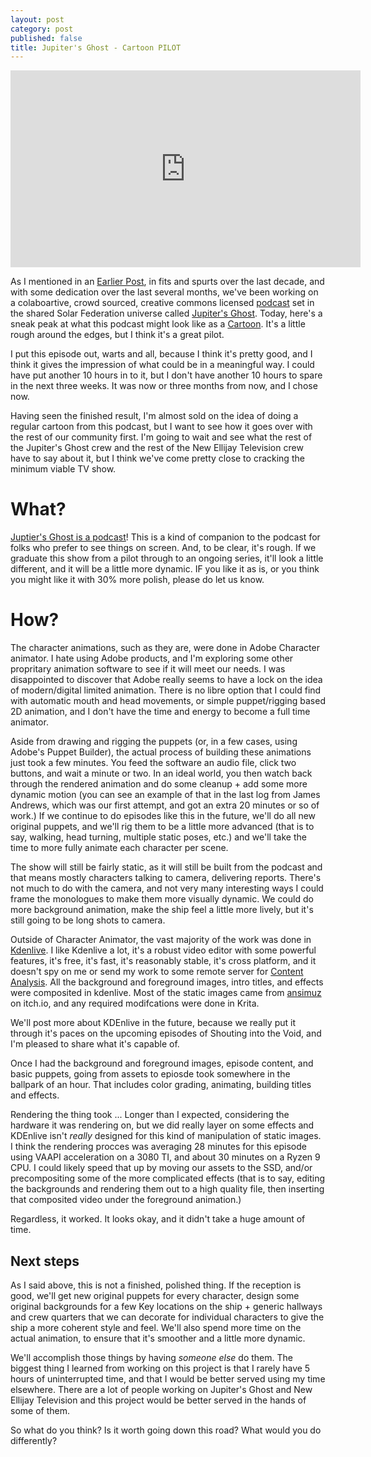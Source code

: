 ```yaml
---
layout: post
category: post
published: false
title: Jupiter's Ghost - Cartoon PILOT
---
```

<iframe title="Jupiter's Ghost [PILOT] - Generational Mice" src="https://vod.newellijay.tv/videos/embed/85ea7ad6-e603-490f-aba9-20debfc06c59" allowfullscreen="" sandbox="allow-same-origin allow-scripts allow-popups" width="560" height="315" frameborder="0"></iframe>

As I mentioned in an [Earlier Post](https://ajroach42.com/announcing-jupiter-s-ghost/), in fits and spurts over the last decade, and with some dedication over the last several months, we've been working on a colaboartive, crowd sourced, creative commons licensed [podcast](https://intergalactic.computer/social/podcasts/) set in the shared Solar Federation universe called [Jupiter's Ghost](https://intergalactic.computer). Today, here's a sneak peak at what this podcast might look like as a [Cartoon](https://vod.newellijay.tv/w/hx7PGjW5YqTG8c6q4nrD7R). It's a little rough around the edges, but I think it's a great pilot. 

I put this episode out, warts and all, because I think it's pretty good, and I think it gives the impression of what could be in a meaningful way. I could have put another 10 hours in to it, but I don't have another 10 hours to spare in the next three weeks. It was now or three months from now, and I chose now. 

Having seen the finished result, I'm almost sold on the idea of doing a regular cartoon from this podcast, but I want to see how it goes over with the rest of our community first. I'm going to wait and see what the rest of the Jupiter's Ghost crew and the rest of the New Ellijay Television crew have to say about it, but I think we've come pretty close to cracking the minimum viable TV show.

# What? 

[Juptier's Ghost is a podcast](https://intergalactic.computer)! This is a kind of companion to the podcast for folks who prefer to see things on screen. And, to be clear, it's rough. If we graduate this show from a pilot through to an ongoing series, it'll look a little different, and it will be a little more dynamic. IF you like it as is, or you think you might like it with 30% more polish, please do let us know. 

# How? 

The character animations, such as they are, were done in Adobe Character animator. I hate using Adobe products, and I'm exploring some other propritary animation software to see if it will meet our needs. I was disappointed to discover that Adobe really seems to have a lock on the idea of modern/digital limited animation. There is no libre option that I could find with automatic mouth and head movements, or simple puppet/rigging based 2D animation, and I don't have the time and energy to become a full time animator. 

Aside from drawing and rigging the puppets (or, in a few cases, using Adobe's Puppet Builder), the actual process of building these animations just took a few minutes. You feed the software an audio file, click two buttons, and wait a minute or two. In an ideal world, you then watch back through the rendered animation and do some cleanup + add some more dynamic motion (you can see an example of that in the last log from James Andrews, which was our first attempt, and got an extra 20 minutes or so of work.) If we continue to do episodes like this in the future, we'll do all new original puppets, and we'll rig them to be a little more advanced (that is to say, walking, head turning, multiple static poses, etc.) and we'll take the time to more fully animate each character per scene. 

The show will still be fairly static, as it will still be built from the podcast and that means mostly characters talking to camera, delivering reports. There's not much to do with the camera, and not very many interesting ways I could frame the monologues to make them more visually dynamic. We could do more background animation, make the ship feel a little more lively, but it's still going to be long shots to camera. 

Outside of Character Animator, the vast majority of the work was done in [Kdenlive](https://kdenlive.org/en/). I like Kdenlive a lot, it's a robust video editor with some powerful features, it's free, it's fast, it's reasonably stable, it's cross platform, and it doesn't spy on me or send my work to some remote server for [Content Analysis](https://www.dpreview.com/news/6341509927/adobes-content-analysis-program-raises-privacy-concern). All the background and foreground images, intro titles, and effects were composited in kdenlive. Most of the static images came from [ansimuz](https://ansimuz.itch.io/) on itch.io, and any required modifcations were done in Krita. 

We'll post more about KDEnlive in the future, because we really put it through it's paces on the upcoming episodes of Shouting into the Void, and I'm pleased to share what it's capable of. 

Once I had the background and foreground images, episode content, and basic puppets, going from assets to epiosde took somewhere in the ballpark of an hour. That includes color grading, animating, building titles and effects. 

Rendering the thing took ... Longer than I expected, considering the hardware it was rendering on, but we did really layer on some effects and KDEnlive isn't *really* designed for this kind of manipulation of static images. I think the rendering procces was averaging 28 minutes for this episode using VAAPI acceleration on a 3080 TI, and about 30 minutes on a Ryzen 9 CPU. I could likely speed that up by moving our assets to the SSD, and/or precompositing some of the more complicated effects (that is to say, editing the backgrounds and rendering them out to a high quality file, then inserting that composited video under the foreground animation.) 

Regardless, it worked. It looks okay, and it didn't take a huge amount of time. 

## Next steps 

As I said above, this is not a finished, polished thing. If the reception is good, we'll get new original puppets for every character, design some original backgrounds for a few Key locations on the ship + generic hallways and crew quarters that we can decorate for individual characters to give the ship a more coherent style and feel. We'll also spend more time on the actual animation, to ensure that it's smoother and a little more dynamic. 

We'll accomplish those things by having *someone else* do them. The biggest thing I learned from working on this project is that I rarely have 5 hours of uninterrupted time, and that I would be better served using my time elsewhere. There are a lot of people working on Jupiter's Ghost and New Ellijay Television and this project would be better served in the hands of some of them. 

So what do you think? Is it worth going down this road? What would you do differently? 